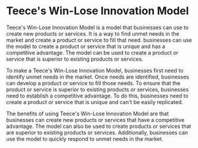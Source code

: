 # Teece's Win-Lose Innovation Model

Teece's Win-Lose Innovation Model is a model that businesses can use to create new products or services. It is a way to find unmet needs in the market and create a product or service to fill that need. businesses can use the model to create a product or service that is unique and has a competitive advantage. The model can be used to create a product or service that is superior to existing products or services.

To make a Teece's Win-Lose Innovation Model, businesses first need to identify unmet needs in the market. Once needs are identified, businesses can develop a product or service to fill those needs. To ensure that the product or service is superior to existing products or services, businesses need to establish a competitive advantage. To do this, businesses need to create a product or service that is unique and can't be easily replicated.

The benefits of using Teece's Win-Lose Innovation Model are that businesses can create new products or services that have a competitive advantage. The model can also be used to create products or services that are superior to existing products or services. Additionally, businesses can use the model to quickly respond to unmet needs in the market.
